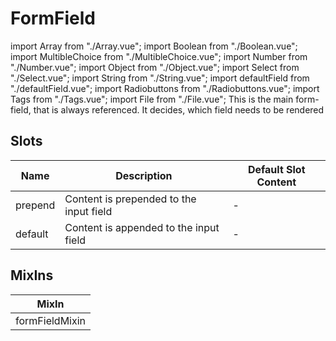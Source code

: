 # FormField

import Array from "./Array.vue"; import Boolean from "./Boolean.vue"; import MultibleChoice from "./MultibleChoice.vue"; import Number from "./Number.vue"; import Object from "./Object.vue"; import Select from "./Select.vue"; import String from "./String.vue"; import defaultField from "./defaultField.vue"; import Radiobuttons from "./Radiobuttons.vue"; import Tags from "./Tags.vue"; import File from "./File.vue"; This is the main form-field, that is always referenced. It decides, which field needs to be rendered

## Slots

<!-- @vuese:FormField:slots:start -->
|Name|Description|Default Slot Content|
|---|---|---|
|prepend|Content is prepended to the input field|-|
|default|Content is appended to the input field|-|

<!-- @vuese:FormField:slots:end -->


## MixIns

<!-- @vuese:FormField:mixIns:start -->
|MixIn|
|---|
|formFieldMixin|

<!-- @vuese:FormField:mixIns:end -->


